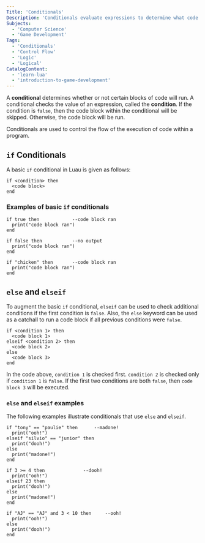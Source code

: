 ```yaml
---
Title: 'Conditionals'
Description: 'Conditionals evaluate expressions to determine what code to run.'
Subjects:
  - 'Computer Science'
  - 'Game Development'
Tags:
  - 'Conditionals'
  - 'Control Flow'
  - 'Logic'
  - 'Logical'
CatalogContent:
  - 'learn-lua'
  - 'introduction-to-game-development'
---
```


A **conditional** determines whether or not certain blocks of code will run. A conditional checks the value of an expression, called the **condition**. If the condition is `false`, then the code block within the conditional will be skipped. Otherwise, the code block will be run.

Conditionals are used to control the flow of the execution of code within a program.

## `if` Conditionals

A basic `if` conditional in Luau is given as follows:

```psuedo
if <condition> then
  <code block>
end
```

### Examples of basic `if` conditionals

```pseudo
if true then			--code block ran
  print("code block ran")
end

if false then			--no output
  print("code block ran")
end

if "chicken" then		--code block ran
  print("code block ran")
end
```

## `else` and `elseif`

To augment the basic `if` conditional, `elseif` can be used to check additional conditions if the first condition is `false`. Also, the `else` keyword can be used as a catchall to run a code block if all previous conditions were `false`.

```pseudo
if <condition 1> then
  <code block 1>
elseif <condition 2> then
  <code block 2>
else
  <code block 3>
end
```

In the code above, `condition 1` is checked first. `condition 2` is checked only if `condition 1` is `false`. If the first two conditions are both `false`, then `code block 3` will be executed.

### `else` and `elseif` examples

The following examples illustrate conditionals that use `else` and `elseif`.

```pseudo
if "tony" == "paulie" then		--madone!
  print("ooh!")
elseif "silvio" == "junior" then
  print("dooh!")
else
  print("madone!")
end

if 3 >= 4 then				--dooh!
  print("ooh!")
elseif 23 then
  print("dooh!")
else
  print("madone!")
end

if "AJ" == "AJ" and 3 < 10 then		--ooh!
  print("ooh!")
else
  print("dooh!")
end
```
